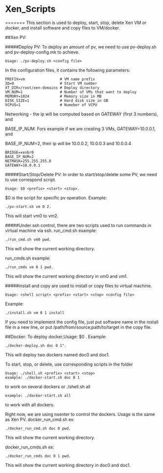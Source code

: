 # Xen_Scripts

=======
This section is used to deploy, start, stop, delete Xen VM or docker, and install software and copy files to VM/docker.

##Xen PV:

#####Deploy PV: 
To deploy an amount of pv, we need to use pv-deploy.sh and pv-deploy-config.mk to achieve. 
   
    Usage: ./pv-deploy.sh <config file>

In the configuration files, it contains the following parameters:

    
    PREFIX=vm                # VM name prefix
    ID=0                     # Start VM number
    XT_DIR=/root/xen-domains # Deploy directory
    VM_NUM=1                 # Number of VMs that want to deploy
    MEMORY=1024              # Memory size in MB
    DISK_SIZE=1              # Hard disk size in GB
    VCPUS=1                  # Numeber of VCPU

Networking - the ip will be computed based on GATEWAY (first 3 numbers), and

BASE_IP_NUM. Fors example if we are creating 3 VMs, GATEWAY=10.0.0.1, and

BASE_IP_NUM=2, their ip will be 10.0.0.2, 10.0.0.3 and 10.0.0.4

    BRIDGE=xenbr0
    BASE_IP_NUM=2
    NETMASK=255.255.255.0
    GATEWAY=10.0.0.1
    
#####Start/Stop/Delete PV:
In order to start/stop/delete some PV, we need to use correspond script.
    
    Usage: $0 <prefix> <start> <stop>. 

$0 is the script for specific pv operation. Example: 

    ./pv-start.sh vm 0 2. 

This will start vm0 to vm2. 

#####Under ssh control, there are two scripts used to run commands in virtual machine via ssh.
run_cmd.sh example:
 
    ./run_cmd.sh vm0 pwd.

This will show the current working directory.

run_cmds.sh example: 

    ./run_cmds vm 0 1 pwd. 

This will show the current working directory in vm0 and vm1.

#####install and copy are used to install or copy files to virtual machine.

    Usage: <shell script> <prefix> <start> <stop> <config file>

Example: 

    ./install.sh vm 0 1 install

If you need to implement the config file, just put software name in the install file in a new line, 
or put /path/from/source;path/to/target in the copy file.
    
##Docker:
To deploy docker,Usage: $0 <prefix> <start> <stop>. 
Example: 

    ./docker-deploy.sh doc 0 1".

This will deploy two dockers named doc0 and doc1.

To start, stop, or delete, use corresponding scripts in the folder

    Usage: ./shell.sh <prefix> <start> <stop> 
    example: ./docker-start.sh doc 0 1 

to work on several dockers or ./shell.sh all 

    example: ./docker-start.sh all

to work with all dockers.
    
Right now, we are using nsenter to control the dockers. Usage is the same as Xen PV.
docker_run_cmd.sh ex: 

    ./docker_run_cmd.sh doc 0 pwd. 

This will show the current working directory.

docker_run_cmds.sh ex: 

    ./docker_run_cmds doc 0 1 pwd. 
    
This will show the current working directory in doc0 and doc1.

